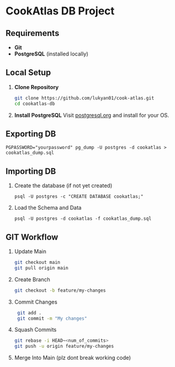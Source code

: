 # CookAtlas DB Project

## Requirements

- **Git**
- **PostgreSQL** (installed locally)

## Local Setup

1. **Clone Repository**
   ```bash
   git clone https://github.com/lukyan01/cook-atlas.git
   cd cookatlas-db
   ```

2. **Install PostgreSQL**
   Visit [postgresql.org](https://www.postgresql.org/download/) and install for your OS.

## Exporting DB
   ```
   PGPASSWORD="yourpassword" pg_dump -U postgres -d cookatlas > cookatlas_dump.sql
   ```

## Importing DB
1. Create the database (if not yet created)
   ```
   psql -U postgres -c "CREATE DATABASE cookatlas;"
   ```

2. Load the Schema and Data
   ```
   psql -U postgres -d cookatlas -f cookatlas_dump.sql
   ```


## GIT Workflow

1. Update Main
   ```bash
   git checkout main
   git pull origin main
   ```

2. Create Branch
   ```bash
   git checkout -b feature/my-changes
   ```

3. Commit Changes
   ```bash
    git add .
    git commit -m "My changes"
    ```
   
4. Squash Commits
   ```bash
   git rebase -i HEAD~<num_of_commits>
   git push -u origin feature/my-changes
   ```

5. Merge Into Main (plz dont break working code)

